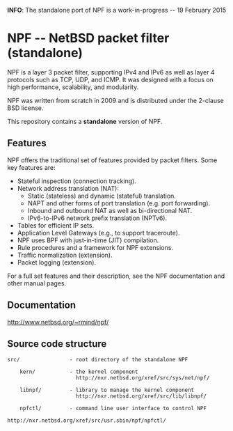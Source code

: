 **INFO**: The standalone port of NPF is a work-in-progress -- 19 February 2015

# NPF -- NetBSD packet filter (standalone)

NPF is a layer 3 packet filter, supporting IPv4 and IPv6 as well as layer
4 protocols such as TCP, UDP, and ICMP.  It was designed with a focus on
high performance, scalability, and modularity.

NPF was written from scratch in 2009 and is distributed under the
2-clause BSD license.

This repository contains a **standalone** version of NPF.

## Features

NPF offers the traditional set of features provided by packet filters.
Some key features are:
- Stateful inspection (connection tracking).
- Network address translation (NAT):
  - Static (stateless) and dynamic (stateful) translation.
  - NAPT and other forms of port translation (e.g. port forwarding).
  - Inbound and outbound NAT as well as bi-directional NAT.
  - IPv6-to-IPv6 network prefix translation (NPTv6).
- Tables for efficient IP sets.
- Application Level Gateways (e.g., to support traceroute).
- NPF uses BPF with just-in-time (JIT) compilation.
- Rule procedures and a framework for NPF extensions.
- Traffic normalization (extension).
- Packet logging (extension).

For a full set features and their description, see the NPF documentation
and other manual pages.

## Documentation

http://www.netbsd.org/~rmind/npf/

## Source code structure

    src/                - root directory of the standalone NPF

        kern/           - the kernel component
                          http://nxr.netbsd.org/xref/src/sys/net/npf/

        libnpf/         - library to manage the kernel component
                          http://nxr.netbsd.org/xref/src/lib/libnpf/

        npfctl/         - command line user interface to control NPF
                          http://nxr.netbsd.org/xref/src/usr.sbin/npf/npfctl/
